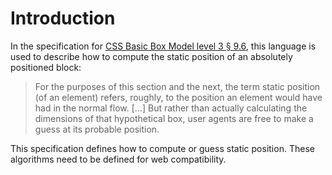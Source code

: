 # Introduction

In the specification for [CSS Basic Box Model level 3 § 9.6][],
this language is used to describe how to compute the static position of an
absolutely positioned block:

> For the purposes of this section and the next, the term static position (of an element) refers, roughly, to the position an element would have had in the normal flow. [...] But rather than actually calculating the dimensions of that hypothetical box, user agents are free to make a guess at its probable position. 

This specification defines how to compute or guess static position.
These algorithms need to be defined for web compatibility.

[CSS Basic Box Model level 3 § 9.6]: https://www.w3.org/TR/css3-box/#abs-non-replaced-width

